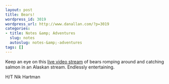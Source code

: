 ```yaml
---
layout: post
title: Bears!
wordpress_id: 3019
wordpress_url: http://www.danallan.com/?p=3019
categories:
- title: Notes &amp; Adventures
  slug: notes
  autoslug: notes-&amp;-adventures
tags: []
---
```


Keep an eye on this [live video stream](http://explore.org/#!/live-cams/player/brown-bear-salmon-cam-brooks-falls "link") of bears romping around and catching salmon in an Alaskan stream. Endlessly entertaining.

H/T Nik Hartman
